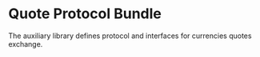 # Quote Protocol Bundle

The auxiliary library defines protocol and interfaces for currencies quotes exchange.

     